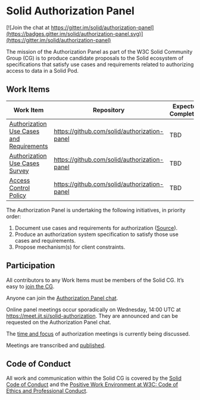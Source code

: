 # Solid Authorization Panel

[![Join the chat at https://gitter.im/solid/authorization-panel](https://badges.gitter.im/solid/authorization-panel.svg)](https://gitter.im/solid/authorization-panel)

The mission of the Authorization Panel as part of the W3C Solid Community Group (CG) is to produce candidate proposals to the Solid ecosystem of specifications that satisfy use cases and requirements related to authorizing access to data in a Solid Pod.


## Work Items

|Work Item|Repository|Expected Completion|
|-|-|-|
|[Authorization Use Cases and Requirements](https://solid.github.io/authorization-panel/authorization-ucr/)|https://github.com/solid/authorization-panel|TBD|
|[Authorization Use Cases Survey](https://github.com/solid/authorization-panel/blob/main/proposals/authorization-ucr/uc-survey.md)|https://github.com/solid/authorization-panel|TBD|
|[Access Control Policy](https://solidproject.org/TR/acp)|https://github.com/solid/authorization-panel|TBD|


The Authorization Panel is undertaking the following initiatives, in priority order:
1. Document use cases and requirements for authorization ([Source](https://github.com/solid/authorization-panel/blob/main/proposals/authorization-ucr/index.bs)).
1. Produce an authorization system specification to satisfy those use cases and requirements.
1. Propose mechanism(s) for client constraints.


## Participation

All contributors to any Work Items must be members of the Solid CG. It’s easy to [join the CG](https://www.w3.org/community/solid/join).

Anyone can join the [Authorization Panel chat](https://gitter.im/solid/authorization-panel).

Online panel meetings occur sporadically on Wednesday, 14:00 UTC at https://meet.jit.si/solid-authorization.
They are announced and can be requested on the Authorization Panel chat.

The [time and focus](https://github.com/solid/authorization-panel/issues/325) of authorization meetings is currently being discussed.

Meetings are transcribed and [published](https://github.com/solid/authorization-panel/tree/main/meetings/).


## Code of Conduct

All work and communication within the Solid CG is covered by the [Solid Code of Conduct](https://github.com/solid/process/blob/main/code-of-conduct.md) and the [Positive Work Environment at W3C: Code of Ethics and Professional Conduct](https://www.w3.org/Consortium/cepc/).
